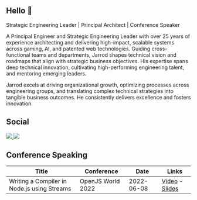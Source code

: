 ## Hello :wave:

Strategic Engineering Leader | Principal Architect | Conference Speaker

A Principal Engineer and Strategic Engineering Leader with over 25 years of experience architecting and delivering high-impact, scalable systems across gaming, AI, and patented web technologies. Guiding cross-functional teams and departments, Jarrod shapes technical vision and roadmaps that align with strategic business objectives. His expertise spans deep technical innovation, cultivating high-performing engineering talent, and mentoring emerging leaders.

Jarrod excels at driving organizational growth, optimizing processes across engineering groups, and translating complex technical strategies into tangible business outcomes. He consistently delivers excellence and fosters innovation.

## Social

<a href="https://nestedquotes.ca/" target="_blank">
  <img src="https://img.shields.io/badge/Website-blue?style=for-the-badge&logo=site">
</a>

<a href="https://www.linkedin.com/in/jarrodconnolly/" target="_blank">
  <img src="https://img.shields.io/badge/LinkedIn-blue?style=for-the-badge&logo=linkedin&labelColor=blue">
</a>

## Conference Speaking

| Title | Conference | Date | Links |
| --- | --- | --- | --- |
| Writing a Compiler in Node.js using Streams | OpenJS World 2022 | 2022-06-08 | [Video](https://youtu.be/aPHf_-N2yTU) - [Slides](https://static.sched.com/hosted_files/openjsworld2022/78/OpenJSW%20World%202022.pdf) |
